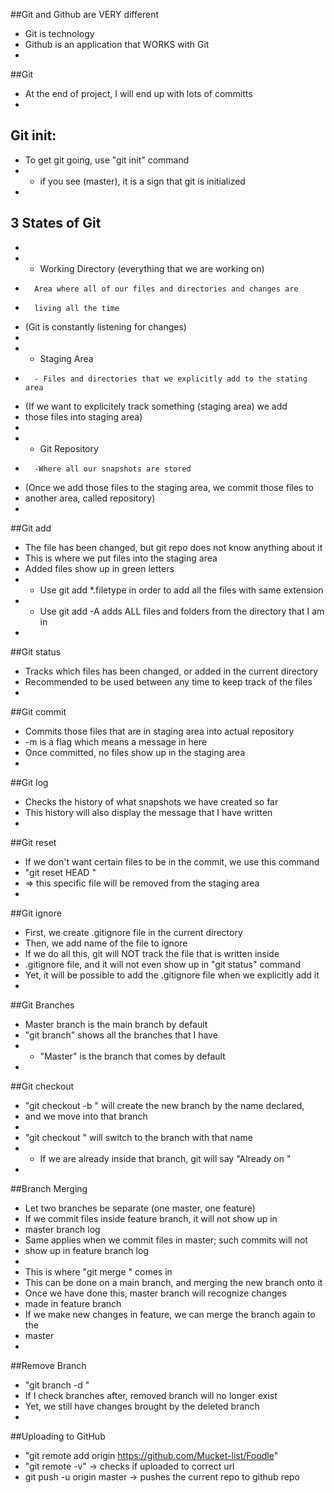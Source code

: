 ##Git and Github are VERY different
* Git is technology
* Github is an application that WORKS with Git
*

##Git
* At the end of project, I will end up with lots of committs
*

## Git init:
* To get git going, use "git init" command
*   - if you see (master), it is a sign that git is initialized
*   

## 3 States of Git
*   
*   - Working Directory (everything that we are working on)
*       Area where all of our files and directories and changes are
*       living all the time
* (Git is constantly listening for changes)
*   
*   - Staging Area
*       - Files and directories that we explicitly add to the stating area
* (If we want to explicitely track something (staging area) we add
* those files into staging area)
*   
*   - Git Repository
*       -Where all our snapshots are stored
* (Once we add those files to the staging area, we commit those files to
* another area, called repository)
*   

##Git add
* The file has been changed, but git repo does not know anything about it
* This is where we put files into the staging area
* Added files show up in green letters
*   - Use git add *.filetype in order to add all the files with same extension
*   - Use git add -A adds ALL files and folders from the directory that I am in
*


##Git status
* Tracks which files has been changed, or added in the current directory
* Recommended to be used between any time to keep track of the files
*

##Git commit
* Commits those files that are in staging area into actual repository
* -m is a flag which means a message in here
* Once committed, no files show up in the staging area
*

##Git log
* Checks the history of what snapshots we have created so far
* This history will also display the message that I have written
*

##Git reset
* If we don't want certain files to be in the commit, we use this command
* "git reset HEAD <file>"   
*   => this specific file will be removed from the staging area
*   

##Git ignore
* First, we create .gitignore file in the current directory
* Then, we add name of the file to ignore
* If we do all this, git will NOT track the file that is written inside
* .gitignore file, and it will not even show up in "git status" command
* Yet, it will be possible to add the .gitignore file when we explicitly add it
*

##Git Branches
* Master branch is the main branch by default
* "git branch" shows all the branches that I have
*   - "Master" is the branch that comes by default
*   

##Git checkout
* "git checkout -b <name>" will create the new branch by the name declared,
* and we move into that branch
*
* "git checkout <name>" will switch to the branch with that name
*   - If we are already inside that branch, git will say "Already on <name>"
*   

##Branch Merging
* Let two branches be separate (one master, one feature)
* If we commit files inside feature branch, it will not show up in
* master branch log
* Same applies when we commit files in master; such commits will not
* show up in feature branch log
*
* This is where "git merge <name>" comes in
* This can be done on a main branch, and merging the new branch onto it
* Once we have done this, master branch will recognize changes
* made in feature branch
* If we make new changes in feature, we can merge the branch again to the
* master
*

##Remove Branch
* "git branch -d <name of branch to delete>"
* If I check branches after, removed branch will no longer exist
* Yet, we still have changes brought by the deleted branch
*


##Uploading to GitHub
* "git remote add origin https://github.com/Mucket-list/Foodle"
* "git remote -v"   -> checks if uploaded to correct url
* git push -u origin master -> pushes the current repo to github repo
